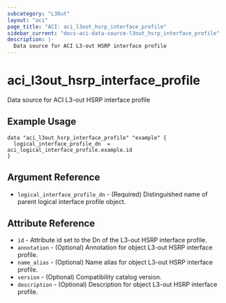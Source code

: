 ```yaml
---
subcategory: "L3Out"
layout: "aci"
page_title: "ACI: aci_l3out_hsrp_interface_profile"
sidebar_current: "docs-aci-data-source-l3out_hsrp_interface_profile"
description: |-
  Data source for ACI L3-out HSRP interface profile
---
```


# aci_l3out_hsrp_interface_profile

Data source for ACI L3-out HSRP interface profile

## Example Usage

```hcl
data "aci_l3out_hsrp_interface_profile" "example" {
  logical_interface_profile_dn  = aci_logical_interface_profile.example.id
}
```

## Argument Reference

- `logical_interface_profile_dn` - (Required) Distinguished name of parent logical interface profile object.

## Attribute Reference

- `id` - Attribute id set to the Dn of the L3-out HSRP interface profile.
- `annotation` - (Optional) Annotation for object L3-out HSRP interface profile.
- `name_alias` - (Optional) Name alias for object L3-out HSRP interface profile.
- `version` - (Optional) Compatibility catalog version.
- `description` - (Optional) Description for object L3-out HSRP interface profile.

